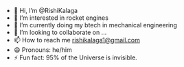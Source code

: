- 👋 Hi, I’m @RishiKalaga
- 👀 I’m interested in rocket engines
- 🌱 I’m currently doing my btech in mechanical engineering 
- 💞️ I’m looking to collaborate on ...
- 📫 How to reach me rishikalaga1@gmail.com
- 😄 Pronouns: he/him
- ⚡ Fun fact: 95% of the Universe is invisible.

<!---
RishiKalaga/RishiKalaga is a ✨ special ✨ repository because its `README.md` (this file) appears on your GitHub profile.
You can click the Preview link to take a look at your changes.
--->

